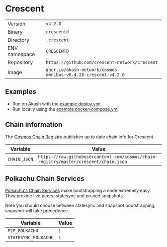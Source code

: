 # Crescent

| | |
|---|---|
|Version|`v4.2.0`|
|Binary|`crescentd`|
|Directory|`.crescent`|
|ENV namespace|`CRESCENTD`|
|Repository|`https://github.com/crescent-network/crescent`|
|Image|`ghcr.io/akash-network/cosmos-omnibus:v0.4.28-crescent-v4.2.0`|

## Examples

- Run on Akash with the [example deploy.yml](./deploy.yml)
- Run locally using the [example docker-compose.yml](./docker-compose.yml)

## Chain information

The [Cosmos Chain Registry](https://github.com/cosmos/chain-registry) publishes up to date chain info for Crescent.

|Variable|Value|
|---|---|
|`CHAIN_JSON`|`https://raw.githubusercontent.com/cosmos/chain-registry/master/crescent/chain.json`|

## Polkachu Chain Services

[Polkachu's Chain Services](https://www.polkachu.com/) make bootstrapping a node extremely easy. They provide live peers, statesync and pruned snapshots.

Note you should choose between statesync and snapshot bootstrapping, snapshot will take precedence.

|Variable|Value|
|---|---|
|`P2P_POLKACHU`|`1`|
|`STATESYNC_POLKACHU`|`1`|
